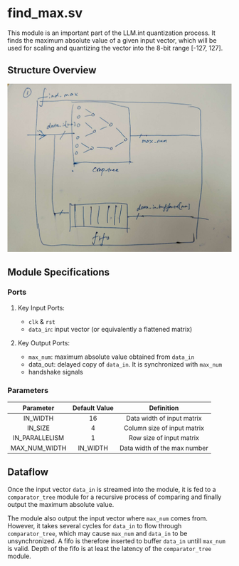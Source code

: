 # find_max.sv

This module is an important part of the LLM.int quantization process. It finds the maximum absolute value of a given input vector, which will be used for scaling and quantizing the vector into the 8-bit range [-127, 127].


## Structure Overview
![](./figs/find_max.jpg)

## Module Specifications
### Ports
1. Key Input Ports:
    * `clk` & `rst`
    * `data_in`: input vector (or equivalently a flattened matrix)

2. Key Output Ports:
    * `max_num`: maximum absolute value obtained from `data_in`
    * data_out: delayed copy of `data_in`. It is synchronized with `max_num`
    * handshake signals

### Parameters

| Parameter | Default Value | Definition |
| :---: | :---: | :---:|
| IN_WIDTH | 16 | Data width of input matrix |
| IN_SIZE | 4 | Column size of input matrix |
| IN_PARALLELISM | 1 | Row size of input matrix |
| MAX_NUM_WIDTH | IN_WIDTH | Data width of the max number |

## Dataflow
Once the input vector `data_in` is streamed into the module, it is fed to a `comparator_tree` module for a recursive process of comparing and finally output the maximum absolute value.  

The module also output the input vector where `max_num` comes from. However, it takes several cycles for `data_in` to flow through `comparator_tree`, which may cause `max_num` and `data_in` to be unsynchronized. A fifo is therefore inserted to buffer `data_in` untill `max_num` is valid. Depth of the fifo is at least the latency of the `comparator_tree` module.